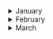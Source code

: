 
<details><summary>January</summary>

##### 3-01-2021
* [How a Zen Buddhist Monk and Hospital Chaplain Spends His Sundays](https://www.nytimes.com/2021/01/01/nyregion/coronavirus-hospital-chaplain-buddhism.html) #death #buddhism #zen #palliative_care

##### 10-01-2021
* [I Think Beethoven Encoded His Deafness in His Music](https://www.nytimes.com/2020/12/27/arts/music/beethoven-hearing-loss-deafness.html) #music #insight #Beethoven #health

##### 14-01-2021
* [How Bad Is Your Spotify? Our sophisticated A.I. judges your awful taste in music.](https://pudding.cool/2020/12/judge-my-spotify/) #spotify #ai #data_visualization #data #music

#### 21-01-2021
* [A Nepali Team Just Made the First Winter Ascent of K2](https://www.outsideonline.com/2420319/k2-first-winter-ascent) #K2 #mountain #ascent #mountaineering #outside

#### 22-01-2021
* [The pandemic is showing us which friendships are worth keeping](https://www.washingtonpost.com/lifestyle/2021/01/22/friends-pandemic-casual-pod-social-circle/) #friendship #insight #disease #relationships

#### 26-01-2021
* [The Strange Brain of the World’s Greatest Solo Climber](https://nautil.us/issue/39/sport/the-strange-brain-of-the-worlds-greatest-solo-climber) #science #mountain #ascent #mountaineering #climber #brain #amygdala

#### 30-01-2021
* [Las abuelas, motor de la evolución humana](https://www.rtve.es/alacarta/audios/a-hombros-de-gigantes/hombros-gigantes-abuelas-motor-evolucion-humana-gripe-asoma-valor-del-fracaso-ciencia-hormonas-vegetales-contra-insectos-manuel-andres-del-rio-sabio-ilustrado-07-05-20/5616108/) #insight #science #evolution #msocial_sciences #abuela
</p>
</details>

<details><summary>February</summary>
  
#### 1-02-2021
* [Have You Considered the Benefits of Crying?](https://www.nytimes.com/2020/07/28/opinion/tears-teacher-crying-japan.html) #japan #health #insight

#### 2-02-2021
* [Has Tech Destroyed Society?](https://www.wired.com/story/a-25-year-old-bet-comes-due-has-tech-destroyed-society/#intcid=recommendations_wired-right-rail-vidi-experiment_318e115b-90d3-4384-8364-6ffc8652c3b0_popular4-1) #society #insight #wired

#### 6-02-2021
* [The Dyatlov Pass mystery](https://www.bbc.co.uk/news/extra/SoLiOdJyCK/mystery_of_dyatlov_pass) #mountain #death #science #mystery #nature
* [9 Russian Adventurers Mysteriously Froze to Death. A New Theory Explains Why](https://www.wired.com/story/dyatlov-pass-incident-slab-avalanche/) #wired #science #mystery #mountain

#### 19-02-2021
* [How Much Exercise Do You Need for Better Heart Health?](https://www.nytimes.com/2021/02/17/well/move/exercise-heart-health.html?action=click&algo=top_conversion&block=editors_picks_recirc&fellback=true&imp_id=158503821&impression_id=26f44d60-725a-11eb-972d-172592e47911&index=0&pgtype=Article&region=footer&req_id=553312979&surface=home-featured&variant=2_use) #health #science

#### 23-02-2021
* [Future Vaccines Depend on Test Subjects in Short Supply: Monkeys](https://www.nytimes.com/2021/02/23/business/covid-vaccine-monkeys.html) #health #death #science #nytimes #nature #paradox
</p>
</details>

<details><summary>March</summary>

#### 3-03-2021
* [He Was Born Into Slavery, but Achieved Musical Stardom](https://www.nytimes.com/2021/03/03/arts/music/thomas-wiggins-blind-tom-piano.html?action=click&module=Well&pgtype=Homepage&section=Music) #music #blindness #piano #artist #slavery #history #historical

#### 4-03-2021
* [Vertical farms nailed tiny salads. Now they need to feed the world](https://www.wired.co.uk/article/vertical-farms) #wired #economics #food #nature #insight

#### 7-03-2021
* [How to be an Atheist in Medieval Europe](https://www.youtube.com/watch?v=Eb5mYqnKFlI&ab_channel=GreshamCollege) #lecturer #religion #atheism #middle_ages

#### 12-03-2021
* [The Creativity of ADHD](https://www.scientificamerican.com/article/the-creativity-of-adhd/) #science #creativity #disorder #health

#### 16-03-2021
* [The Victims of Agent Orange the U.S. Has Never Acknowledged](https://www.nytimes.com/2021/03/16/magazine/laos-agent-orange-vietnam-war.html) #science #vietnam #disorder #health #disease #war

#### 21-03-2021
* [How 'research architecture' is redefining art](https://www.theguardian.com/artanddesign/2019/jan/06/research-architecture-redefining-art-goldsmiths-london) #reconstruction #forensic #photogrammetry #journalism #investigation #documentary #research

</p>
</details>
